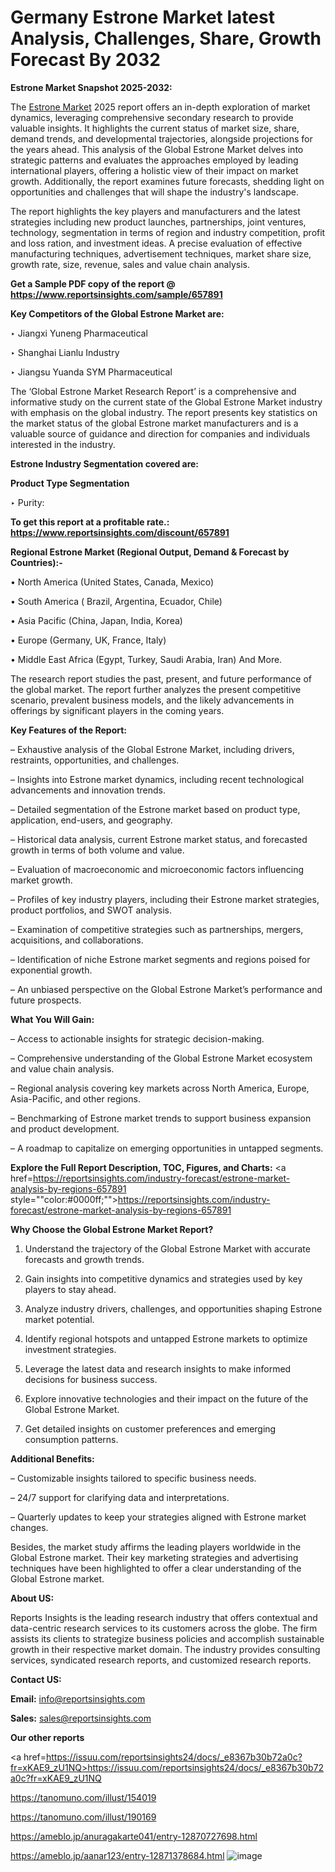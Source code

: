# Germany Estrone Market latest Analysis, Challenges, Share, Growth Forecast By 2032

<strong>Estrone Market Snapshot 2025-2032:</strong>

The <a href=https://www.reportsinsights.com/sample/657891>Estrone Market</a> 2025 report offers an in-depth exploration of market dynamics, leveraging comprehensive secondary research to provide valuable insights. It highlights the current status of market size, share, demand trends, and developmental trajectories, alongside projections for the years ahead. This analysis of the Global Estrone Market delves into strategic patterns and evaluates the approaches employed by leading international players, offering a holistic view of their impact on market growth. Additionally, the report examines future forecasts, shedding light on opportunities and challenges that will shape the industry's landscape.

The report highlights the key players and manufacturers and the latest strategies including new product launches, partnerships, joint ventures, technology, segmentation in terms of region and industry competition, profit and loss ration, and investment ideas. A precise evaluation of effective manufacturing techniques, advertisement techniques, market share size, growth rate, size, revenue, sales and value chain analysis.

<strong>Get a Sample PDF copy of the report @ <a href=https://www.reportsinsights.com/sample/657891 style=color:#0000ff;>https://www.reportsinsights.com/sample/657891</a></strong>

<strong>Key Competitors of the Global Estrone Market are:</strong>

‣ Jiangxi Yuneng Pharmaceutical

‣ Shanghai Lianlu Industry

‣ Jiangsu Yuanda SYM Pharmaceutical

The ‘Global Estrone Market Research Report’ is a comprehensive and informative study on the current state of the Global Estrone Market industry with emphasis on the global industry. The report presents key statistics on the market status of the global Estrone market manufacturers and is a valuable source of guidance and direction for companies and individuals interested in the industry.

<strong>Estrone Industry Segmentation covered are:</strong>

<strong>Product Type Segmentation</strong>

‣ Purity:

<strong>To get this report at a profitable rate.: <a href=https://www.reportsinsights.com/discount/657891 style=color:#0000ff;>https://www.reportsinsights.com/discount/657891</a></strong>

<strong>Regional Estrone Market (Regional Output, Demand &amp; Forecast by Countries):-</strong>

• North America (United States, Canada, Mexico)

• South America ( Brazil, Argentina, Ecuador, Chile)

• Asia Pacific (China, Japan, India, Korea)

• Europe (Germany, UK, France, Italy)

• Middle East Africa (Egypt, Turkey, Saudi Arabia, Iran) And More.

The research report studies the past, present, and future performance of the global market. The report further analyzes the present competitive scenario, prevalent business models, and the likely advancements in offerings by significant players in the coming years.

<strong>Key Features of the Report:</strong>

– Exhaustive analysis of the Global Estrone Market, including drivers, restraints, opportunities, and challenges.

– Insights into Estrone market dynamics, including recent technological advancements and innovation trends.

– Detailed segmentation of the Estrone market based on product type, application, end-users, and geography.

– Historical data analysis, current Estrone market status, and forecasted growth in terms of both volume and value.

– Evaluation of macroeconomic and microeconomic factors influencing market growth.

– Profiles of key industry players, including their Estrone market strategies, product portfolios, and SWOT analysis.

– Examination of competitive strategies such as partnerships, mergers, acquisitions, and collaborations.

– Identification of niche Estrone market segments and regions poised for exponential growth.

– An unbiased perspective on the Global Estrone Market’s performance and future prospects.

<strong>What You Will Gain:</strong>

– Access to actionable insights for strategic decision-making.

– Comprehensive understanding of the Global Estrone Market ecosystem and value chain analysis.

– Regional analysis covering key markets across North America, Europe, Asia-Pacific, and other regions.

– Benchmarking of Estrone market trends to support business expansion and product development.

– A roadmap to capitalize on emerging opportunities in untapped segments.

<strong>Explore the Full Report Description, TOC, Figures, and Charts:</strong>
<a href=https://reportsinsights.com/industry-forecast/estrone-market-analysis-by-regions-657891 style=""color:#0000ff;"">https://reportsinsights.com/industry-forecast/estrone-market-analysis-by-regions-657891</a>

<strong>Why Choose the Global Estrone Market Report?</strong>

1. Understand the trajectory of the Global Estrone Market with accurate forecasts and growth trends.

2. Gain insights into competitive dynamics and strategies used by key players to stay ahead.

3. Analyze industry drivers, challenges, and opportunities shaping Estrone market potential.

4. Identify regional hotspots and untapped Estrone markets to optimize investment strategies.

5. Leverage the latest data and research insights to make informed decisions for business success.

6. Explore innovative technologies and their impact on the future of the Global Estrone Market.

7. Get detailed insights on customer preferences and emerging consumption patterns.

<strong>Additional Benefits:</strong>

– Customizable insights tailored to specific business needs.

– 24/7 support for clarifying data and interpretations.

– Quarterly updates to keep your strategies aligned with Estrone market changes.

Besides, the market study affirms the leading players worldwide in the Global Estrone market. Their key marketing strategies and advertising techniques have been highlighted to offer a clear understanding of the Global Estrone market.

<strong><strong>About US</strong>:</strong>

Reports Insights is the leading research industry that offers contextual and data-centric research services to its customers across the globe. The firm assists its clients to strategize business policies and accomplish sustainable growth in their respective market domain. The industry provides consulting services, syndicated research reports, and customized research reports.

<strong>Contact US:</strong>

<p class=><b>Email:</b> <a href=mailto:info@reportsinsights.com>info@reportsinsights.com</a></p>
<p class=><b>Sales:</b> <a href=mailto:sales@reportsinsights.com>sales@reportsinsights.com</a></p>

<strong>Our other reports</strong>

<a href=https://issuu.com/reportsinsights24/docs/_e8367b30b72a0c?fr=xKAE9_zU1NQ>https://issuu.com/reportsinsights24/docs/_e8367b30b72a0c?fr=xKAE9_zU1NQ</a>

<a href=https://tanomuno.com/illust/154019>https://tanomuno.com/illust/154019</a>

<a href=https://tanomuno.com/illust/190169>https://tanomuno.com/illust/190169</a>

<a href=https://ameblo.jp/anuragakarte041/entry-12870727698.html>https://ameblo.jp/anuragakarte041/entry-12870727698.html</a>

<a href=https://ameblo.jp/aanar123/entry-12871378684.html>https://ameblo.jp/aanar123/entry-12871378684.html</a>
![image](https://github.com/user-attachments/assets/8e8be0f2-0558-4fe2-990f-c29dddcf3d81)
